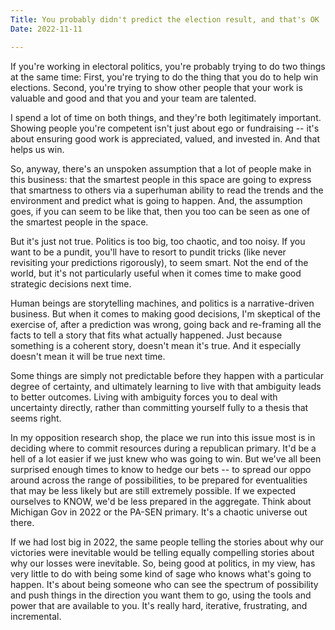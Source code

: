 ```yaml
---
Title: You probably didn't predict the election result, and that's OK
Date: 2022-11-11

---
```


If you're working in electoral politics, you're probably trying to do two things at the same time: First, you're trying to do the thing that you do to help win elections. Second, you're trying to show other people that your work is valuable and good and that you and your team are talented.

I spend a lot of time on both things, and they're both legitimately important. Showing people you're competent isn't just about ego or fundraising -- it's about ensuring good work is appreciated, valued, and invested in. And that helps us win.

So, anyway, there's an unspoken assumption that a lot of people make in this business: that the smartest people in this space are going to express that smartness to others via a superhuman ability to read the trends and the environment and predict what is going to happen. And, the assumption goes, if you can seem to be like that, then you too can be seen as one of the smartest people in the space. 

But it's just not true. Politics is too big, too chaotic, and too noisy. If you want to be a pundit, you'll have to resort to pundit tricks (like never revisiting your predictions rigorously), to seem smart. Not the end of the world, but it's not particularly useful when it comes time to make good strategic decisions next time. 

Human beings are storytelling machines, and politics is a narrative-driven business. But when it comes to making good decisions, I'm skeptical of the exercise of, after a prediction was wrong, going back and re-framing all the facts to tell a story that fits what actually happened. Just because something is a coherent story, doesn't mean it's true. And it especially doesn't mean it will be true next time. 

Some things are simply not predictable before they happen with a particular degree of certainty, and ultimately learning to live with that ambiguity leads to better outcomes. Living with ambiguity forces you to deal with uncertainty directly, rather than committing yourself fully to a thesis that seems right. 

In my opposition research shop, the place we run into this issue most is in deciding where to commit resources during a republican primary. It'd be a hell of a lot easier if we just knew who was going to win. But we've all been surprised enough times to know to hedge our bets -- to spread our oppo around across the range of possibilities, to be prepared for eventualities that may be less likely but are still extremely possible. If we expected ourselves to KNOW, we'd be less prepared in the aggregate. Think about Michigan Gov in 2022 or the PA-SEN primary. It's a chaotic universe out there.

If we had lost big in 2022, the same people telling the stories about why our victories were inevitable would be telling equally compelling stories about why our losses were inevitable.  So, being good at politics, in my view, has very little to do with being some kind of sage who knows what's going to happen. It's about being someone who can see the spectrum of possibility and push things in the direction you want them to go, using the tools and power that are available to you. It's really hard, iterative, frustrating, and incremental.
